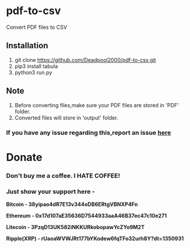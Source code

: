 # pdf-to-csv
Convert PDF files to CSV


## Installation

1. git clone https://github.com/Deadpool2000/pdf-to-csv.git
2. pip3 install tabula
3. python3 run.py

## Note

1. Before converting files,make sure your PDF files are stored in 'PDF' folder.
2. Converted files will store in 'output' folder.


### If you have any issue regarding this,report an issue [here](https://github.com/Deadpool2000/pdf-to-csv/issues)


# Donate


### Don't buy me a coffee. I HATE COFFEE!


### Just show your support here -


**Bitcoin - 38yipao4dR7E13v344oDB6ERtgVBNXP4Fn**

**Ethereum - 0x17d107aE35636D7544933aaA46B37ec47c10e271**

**Litecoin - 3PzqD13UK582iNKKURkobopawYcZYo9M2T**

**Ripple(XRP) - rUaoaWVWJRt177bYKodew6fqTFo32urh8Y?dt=1350931**
